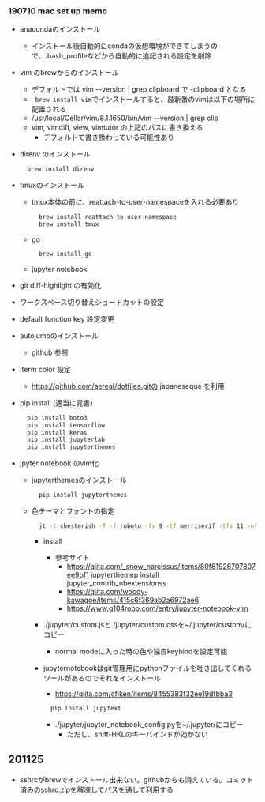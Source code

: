 ### 190710 mac set up memo

- anacondaのインストール
  - インストール後自動的にcondaの仮想環境ができてしまうので、.bash_profileなどから自動的に追記される設定を削除

- vim のbrewからのインストール
  - デフォルトでは vim --version | grep clipboard で -clipboard となる
  - ` brew install vim`でインストールすると、最新番のvimは以下の場所に配置される
  - /usr/local/Cellar/vim/8.1.1650/bin/vim --version | grep clip
  - vim, vimdiff, view, vimtutor の上記のパスに書き換える 
    - デフォルトで書き換わっている可能性あり

- direnv のインストール

  ```bash
    brew install direnv
  ```

- tmuxのインストール
  - tmux本体の前に、reattach-to-user-namespaceを入れる必要あり 

    ```python
      brew install reattach-to-user-namespace
      brew install tmux
    ```

  - go 

    ```bash
      brew install go
    ```

  - jupyter notebook

- git diff-highlight の有効化

- ワークスペース切り替えショートカットの設定

- default function key 設定変更

- autojumpのインストール
  - github 参照

- iterm color 設定
  - https://github.com/aereal/dotfiles.gitの japaneseque を利用



- pip install (適当に覚書）

  ```python
    pip install boto3
    pip install tensorflow
    pip install keras
    pip install jupyterlab
    pip install jupyterthemes
  ```

- jpyter notebook のvim化
  - jupyterthemesのインストール

    ```python
      pip install jupyterthemes
    ```

  - 色テーマとフォントの指定

    ```bash
      jt -t chesterish -T -f roboto -fs 9 -tf merriserif -tfs 11 -nf ptsans -nfs 11 -dfs 8 -ofs 8
    ```

    - install
      - 参考サイト
        - https://qiita.com/_snow_narcissus/items/80f81926707807ee9bf1 
jupyterthemep install jupyter_contrib_nbextensionss
        - https://qiita.com/woody-kawagoe/items/415c6f369ab2a6972ae6
        - https://www.g104robo.com/entry/jupyter-notebook-vim
    
    - ./jupyter/custom.jsと./jupyter/custom.cssを~/.jupyter/custom/にコピー
      - normal modeに入った時の色や独自keybindを設定可能

    - jupyternotebookはgit管理用にpythonファイルを吐き出してくれるツールがあるのでそれをインストール
      - https://qiita.com/cfiken/items/8455383f32ee19dfbba3

      ```bash
        pip install jupytext
      ```

      - ./jupyter/jupyter_notebook_config.pyを~/.jupyter/にコピー 
        - ただし、shift-HKLのキーバインドが効かない


## 201125

- sshrcがbrewでインストール出来ない。githubからも消えている。コミット済みのsshrc.zipを解凍してパスを通して利用する

